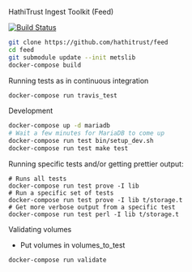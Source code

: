 HathiTrust Ingest Toolkit (Feed)

[![Build Status](https://travis-ci.org/hathitrust/feed.svg?branch=master)](https://travis-ci.org/hathitrust/feed)

```bash
git clone https://github.com/hathitrust/feed
cd feed
git submodule update --init metslib
docker-compose build
```

Running tests as in continuous integration

```bash
docker-compose run travis_test
```

Development

```bash
docker-compose up -d mariadb
# Wait a few minutes for MariaDB to come up
docker-compose run test bin/setup_dev.sh
docker-compose run test make test
```

Running specific tests and/or getting prettier output:
```
# Runs all tests
docker-compose run test prove -I lib 
# Run a specific set of tests
docker-compose run test prove -I lib t/storage.t
# Get more verbose output from a specific test
docker-compose run test perl -I lib t/storage.t
```

Validating volumes

* Put volumes in volumes_to_test

```bash
docker-compose run validate
```
